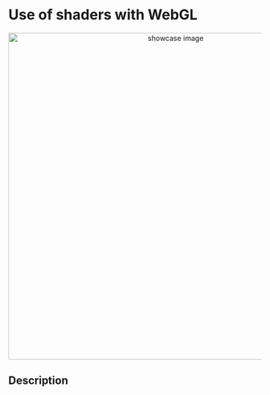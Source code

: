 # Use of shaders with WebGL

<p align=center>
  <img src="https://github.com/JinFrx/3d-engine-shaders/blob/master/repo_showcase.PNG" alt="showcase image" style="width: 650px; max-width: 100%; height: auto" title="Click to enlarge picture" />
</p>

## Description



